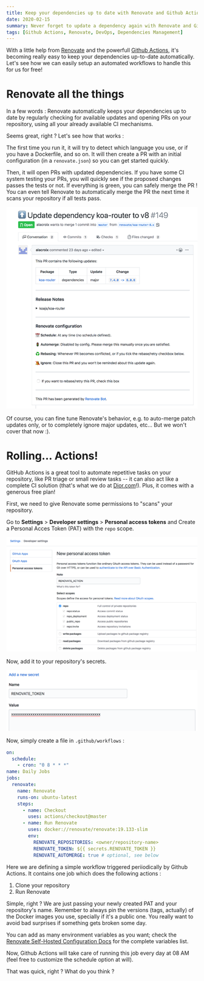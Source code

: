 ```yaml
---
title: Keep your dependencies up to date with Renovate and Github Actions
date: 2020-02-15
summary: Never forget to update a dependency again with Renovate and Github Actions.
tags: [Github Actions, Renovate, DevOps, Dependencies Management]
---
```


With a little help from [Renovate](https://renovate.whitesourcesoftware.com/) and the powerfull [Github Actions](https://github.com/features/actions), it's becoming really easy to keep your dependencies up-to-date automatically. Let's see how we can easily setup an automated workflows to handle this for us for free!

# Renovate all the things

In a few words : Renovate automatically keeps your dependencies up to date by regularly checking for available updates and opening PRs on your repository, using all your already available CI mechanisms.

Seems great, right ? Let's see how that works :

The first time you run it, it will try to detect which language you use, or if you have a Dockerfile, and so on. It will then create a PR with an initial configuration (in a `renovate.json`) so you can get started quickly.

Then, it will open PRs with updated dependencies. If you have some CI system testing your PRs, you will quickly see if the proposed changes passes the tests or not. If everything is green, you can safely merge the PR ! You can even tell Renovate to automatically merge the PR the next time it scans your repository if all tests pass.

![Example of Renovate PR](./images/renovate-example-pr.png)

Of course, you can fine tune Renovate's behavior, e.g. to auto-merge patch updates only, or to completely ignore major updates, etc... But we won't cover that now :).

# Rolling... Actions!

GitHub Actions is a great tool to automate repetitive tasks on your repository, like PR triage or small review tasks -- it can also act like a complete CI solution (that's what we do at [Dior.com](https://www.dior.com)!). Plus, it comes with a generous free plan!

First, we need to give Renovate some permissions to "scans" your repository.

Go to **Settings** > **Developer settings** > **Personal access tokens** and Create a Personal Acces Token (PAT) with the `repo` scope.

![Create a Token](./images/renovate-github-token.png)

Now, add it to your repository's secrets.

![Add your token as a Secret](./images/renovate-secrets.png)

Now, simply create a file in `.github/workflows` :

```yml
on:
  schedule:
    - cron: "0 8 * * *"
name: Daily Jobs
jobs:
  renovate:
    name: Renovate
    runs-on: ubuntu-latest
    steps:
      - name: Checkout
        uses: actions/checkout@master
      - name: Run Renovate
        uses: docker://renovate/renovate:19.133-slim
        env:
          RENOVATE_REPOSITORIES: <owner/repository-name>
          RENOVATE_TOKEN: ${{ secrets.RENOVATE_TOKEN }}
          RENOVATE_AUTOMERGE: true # optional, see below
```

Here we are defining a simple workflow triggered periiodically by Github Actions. It contains one job which does the following actions :

1. Clone your repository
2. Run Renovate

Simple, right ? We are just passing your newly created PAT and your repository's name. Remember to always pin the versions (tags, actually) of the Docker images you use, specially if it's a public one. You really want to avoid bad surprises if something gets broken some day.

You can add as many environment variables as you want; check the [Renovate Self-Hosted Configuration Docs](https://docs.renovatebot.com/self-hosted-configuration/) for the complete variables list.

Now, Github Actions will take care of running this job every day at 08 AM (feel free to customize the schedule option at will).

That was quick, right ? What do you think ?
